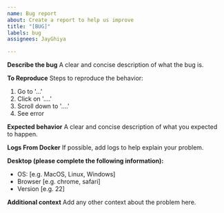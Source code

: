 ```yaml
---
name: Bug report
about: Create a report to help us improve
title: "[BUG]"
labels: bug
assignees: JayGhiya

---
```


**Describe the bug**
A clear and concise description of what the bug is.

**To Reproduce**
Steps to reproduce the behavior:
1. Go to '...'
2. Click on '....'
3. Scroll down to '....'
4. See error

**Expected behavior**
A clear and concise description of what you expected to happen.

**Logs From Docker**
If possible, add logs to help explain your problem.

**Desktop (please complete the following information):**
 - OS: [e.g. MacOS, Linux, Windows]
 - Browser [e.g. chrome, safari]
 - Version [e.g. 22]

**Additional context**
Add any other context about the problem here.
